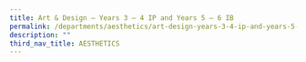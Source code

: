```yaml
---
title: Art & Design – Years 3 – 4 IP and Years 5 – 6 IB
permalink: /departments/aesthetics/art-design-years-3-4-ip-and-years-5-6-ib/
description: ""
third_nav_title: AESTHETICS
---
```

